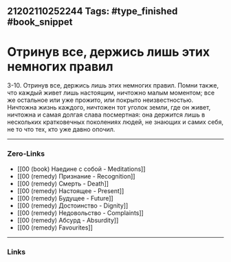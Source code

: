 21202110252244
Tags: #type_finished #book_snippet 
---
# Отринув все, держись лишь этих немногих правил

 3-10. Отринув все, держись лишь этих немногих правил. Помни также, что каждый живет лишь настоящим, ничтожно малым моментом; все же остальное или уже прожито, или покрыто неизвестностью. Ничтожна жизнь каждого, ничтожен тот уголок земли, где он живет, ничтожна и самая долгая слава посмертная: она держится лишь в нескольких кратковечных поколениях людей, не знающих и самих себя, не то что тех, кто уже давно опочил. 

---
### Zero-Links
 - [[00 (book) Наедине с собой - Meditations]]
 - [[00 (remedy) Признание - Recognition]]
 - [[00 (remedy) Смерть - Death]]
 - [[00 (remedy) Настоящее - Present]]
 - [[00 (remedy) Будущее - Future]]
 - [[00 (remedy) Достоинство - Dignity]]
 - [[00 (remedy) Недовольство - Complaints]]
 - [[00 (remedy) Абсурд - Absurdity]]
 - [[00 (remedy) Favourites]]
---
### Links
